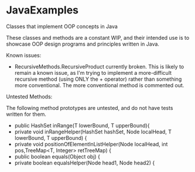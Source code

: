 # JavaExamples
 Classes that implement OOP concepts in Java

These classes and methods are a constant WIP, and their intended use is to showcase OOP 
design programs and principles written in Java.

Known issues:
- RecursiveMethods.RecursiveProduct currently broken.
This is likely to remain a known issue, as I'm trying to implement a more-difficult recursive method (using ONLY the + operator)
rather than something more conventional. The more conventional method is commented out.

Untested Methods:

The following method prototypes are untested, and do not have tests written for them.

- 	public HashSet<T> inRange(T lowerBound, T upperBound){
-	private void inRangeHelper(HashSet<T> hashSet, Node localHead, T lowerBound, T upperBound) {
- 	private void positionOfElementInListHelper(Node localHead, int pos,TreeMap<T, Integer> retTreeMap) {
- 	public boolean equals(Object obj) {
- 	private boolean equalsHelper(Node head1, Node head2) {
